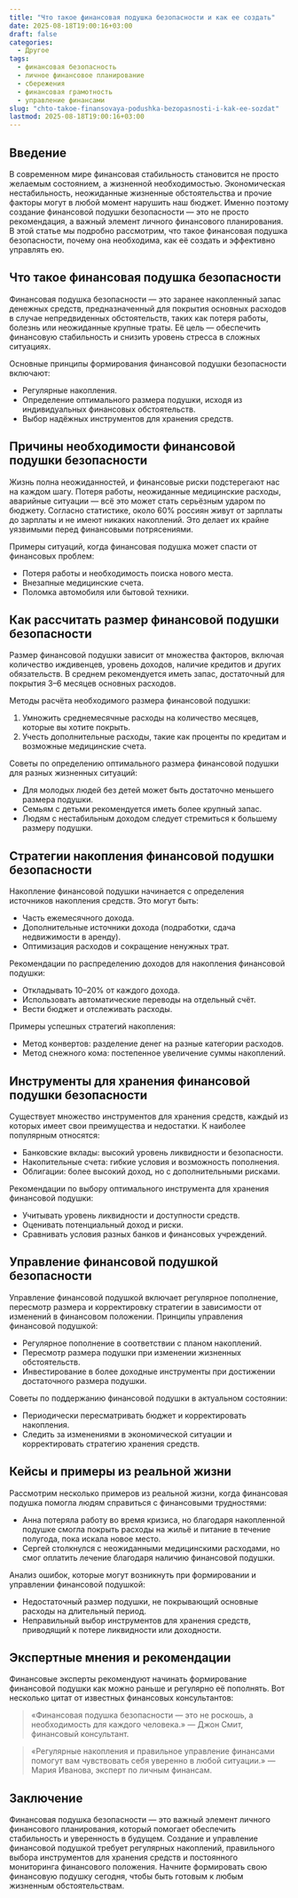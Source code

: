 ```yaml
---
title: "Что такое финансовая подушка безопасности и как ее создать"
date: 2025-08-18T19:00:16+03:00
draft: false
categories:
  - Другое
tags:
  - финансовая безопасность
  - личное финансовое планирование
  - сбережения
  - финансовая грамотность
  - управление финансами
slug: "chto-takoe-finansovaya-podushka-bezopasnosti-i-kak-ee-sozdat"
lastmod: 2025-08-18T19:00:16+03:00
---
```


## Введение

В современном мире финансовая стабильность становится не просто желаемым состоянием, а жизненной необходимостью. Экономическая нестабильность, неожиданные жизненные обстоятельства и прочие факторы могут в любой момент нарушить наш бюджет. Именно поэтому создание финансовой подушки безопасности — это не просто рекомендация, а важный элемент личного финансового планирования. В этой статье мы подробно рассмотрим, что такое финансовая подушка безопасности, почему она необходима, как её создать и эффективно управлять ею.

## Что такое финансовая подушка безопасности

Финансовая подушка безопасности — это заранее накопленный запас денежных средств, предназначенный для покрытия основных расходов в случае непредвиденных обстоятельств, таких как потеря работы, болезнь или неожиданные крупные траты. Её цель — обеспечить финансовую стабильность и снизить уровень стресса в сложных ситуациях.

Основные принципы формирования финансовой подушки безопасности включают:

- Регулярные накопления.
- Определение оптимального размера подушки, исходя из индивидуальных финансовых обстоятельств.
- Выбор надёжных инструментов для хранения средств.

## Причины необходимости финансовой подушки безопасности

Жизнь полна неожиданностей, и финансовые риски подстерегают нас на каждом шагу. Потеря работы, неожиданные медицинские расходы, аварийные ситуации — всё это может стать серьёзным ударом по бюджету. Согласно статистике, около 60% россиян живут от зарплаты до зарплаты и не имеют никаких накоплений. Это делает их крайне уязвимыми перед финансовыми потрясениями.

Примеры ситуаций, когда финансовая подушка может спасти от финансовых проблем:

- Потеря работы и необходимость поиска нового места.
- Внезапные медицинские счета.
- Поломка автомобиля или бытовой техники.

## Как рассчитать размер финансовой подушки безопасности

Размер финансовой подушки зависит от множества факторов, включая количество иждивенцев, уровень доходов, наличие кредитов и других обязательств. В среднем рекомендуется иметь запас, достаточный для покрытия 3–6 месяцев основных расходов.

Методы расчёта необходимого размера финансовой подушки:

1. Умножить среднемесячные расходы на количество месяцев, которые вы хотите покрыть.
2. Учесть дополнительные расходы, такие как проценты по кредитам и возможные медицинские счета.

Советы по определению оптимального размера финансовой подушки для разных жизненных ситуаций:

- Для молодых людей без детей может быть достаточно меньшего размера подушки.
- Семьям с детьми рекомендуется иметь более крупный запас.
- Людям с нестабильным доходом следует стремиться к большему размеру подушки.

## Стратегии накопления финансовой подушки безопасности

Накопление финансовой подушки начинается с определения источников накопления средств. Это могут быть:

- Часть ежемесячного дохода.
- Дополнительные источники дохода (подработки, сдача недвижимости в аренду).
- Оптимизация расходов и сокращение ненужных трат.

Рекомендации по распределению доходов для накопления финансовой подушки:

- Откладывать 10–20% от каждого дохода.
- Использовать автоматические переводы на отдельный счёт.
- Вести бюджет и отслеживать расходы.

Примеры успешных стратегий накопления:

- Метод конвертов: разделение денег на разные категории расходов.
- Метод снежного кома: постепенное увеличение суммы накоплений.

## Инструменты для хранения финансовой подушки безопасности

Существует множество инструментов для хранения средств, каждый из которых имеет свои преимущества и недостатки. К наиболее популярным относятся:

- Банковские вклады: высокий уровень ликвидности и безопасности.
- Накопительные счета: гибкие условия и возможность пополнения.
- Облигации: более высокий доход, но с дополнительными рисками.

Рекомендации по выбору оптимального инструмента для хранения финансовой подушки:

- Учитывать уровень ликвидности и доступности средств.
- Оценивать потенциальный доход и риски.
- Сравнивать условия разных банков и финансовых учреждений.

## Управление финансовой подушкой безопасности

Управление финансовой подушкой включает регулярное пополнение, пересмотр размера и корректировку стратегии в зависимости от изменений в финансовом положении. Принципы управления финансовой подушкой:

- Регулярное пополнение в соответствии с планом накоплений.
- Пересмотр размера подушки при изменении жизненных обстоятельств.
- Инвестирование в более доходные инструменты при достижении достаточного размера подушки.

Советы по поддержанию финансовой подушки в актуальном состоянии:

- Периодически пересматривать бюджет и корректировать накопления.
- Следить за изменениями в экономической ситуации и корректировать стратегию хранения средств.

## Кейсы и примеры из реальной жизни

Рассмотрим несколько примеров из реальной жизни, когда финансовая подушка помогла людям справиться с финансовыми трудностями:

- Анна потеряла работу во время кризиса, но благодаря накопленной подушке смогла покрыть расходы на жильё и питание в течение полугода, пока искала новое место.
- Сергей столкнулся с неожиданными медицинскими расходами, но смог оплатить лечение благодаря наличию финансовой подушки.

Анализ ошибок, которые могут возникнуть при формировании и управлении финансовой подушкой:

- Недостаточный размер подушки, не покрывающий основные расходы на длительный период.
- Неправильный выбор инструментов для хранения средств, приводящий к потере ликвидности или доходности.

## Экспертные мнения и рекомендации

Финансовые эксперты рекомендуют начинать формирование финансовой подушки как можно раньше и регулярно её пополнять. Вот несколько цитат от известных финансовых консультантов:

> «Финансовая подушка безопасности — это не роскошь, а необходимость для каждого человека.» — Джон Смит, финансовый консультант.

> «Регулярные накопления и правильное управление финансами помогут вам чувствовать себя уверенно в любой ситуации.» — Мария Иванова, эксперт по личным финансам.

## Заключение

Финансовая подушка безопасности — это важный элемент личного финансового планирования, который помогает обеспечить стабильность и уверенность в будущем. Создание и управление финансовой подушкой требует регулярных накоплений, правильного выбора инструментов для хранения средств и постоянного мониторинга финансового положения. Начните формировать свою финансовую подушку сегодня, чтобы быть готовым к любым жизненным обстоятельствам.

